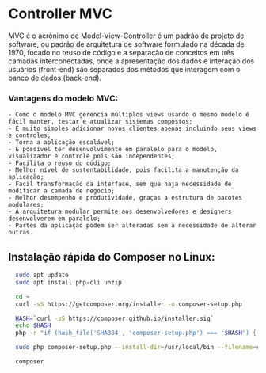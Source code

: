 
# Controller MVC

MVC é o acrônimo de Model-View-Controller é um padrão de projeto de software, ou padrão de arquitetura de software formulado na década de 1970, focado no reuso de código e a separação de conceitos em três camadas interconectadas, onde a apresentação dos dados e interação dos usuários (front-end) são separados dos métodos que interagem com o banco de dados (back-end).

### Vantagens do modelo MVC:

    - Como o modelo MVC gerencia múltiplos views usando o mesmo modelo é fácil manter, testar e atualizar sistemas compostos;
    - É muito simples adicionar novos clientes apenas incluindo seus views e controles;
    - Torna a aplicação escalável;
    - É possível ter desenvolvimento em paralelo para o modelo, visualizador e controle pois são independentes;
    - Facilita o reuso do código;
    - Melhor nível de sustentabilidade, pois facilita a manutenção da aplicação;
    - Fácil transformação da interface, sem que haja necessidade de modificar a camada de negócio;
    - Melhor desempenho e produtividade, graças a estrutura de pacotes modulares;
    - A arquitetura modular permite aos desenvolvedores e designers desenvolverem em paralelo;
    - Partes da aplicação podem ser alteradas sem a necessidade de alterar outras.


## Instalação rápida do Composer no Linux:

```bash
  sudo apt update
  sudo apt install php-cli unzip

  cd ~
  curl -sS https://getcomposer.org/installer -o composer-setup.php

  HASH=`curl -sS https://composer.github.io/installer.sig`
  echo $HASH
  php -r "if (hash_file('SHA384', 'composer-setup.php') === '$HASH') { echo 'Installer verified'; } else { echo 'Installer corrupt'; unlink('composer-setup.php'); } echo PHP_EOL;"

  sudo php composer-setup.php --install-dir=/usr/local/bin --filename=composer

  composer
```
    
